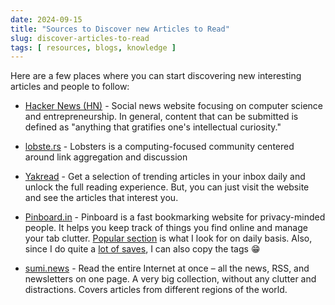 ```yaml
---
date: 2024-09-15
title: "Sources to Discover new Articles to Read"
slug: discover-articles-to-read
tags: [ resources, blogs, knowledge ]
---
```




Here are a few places where you can start discovering new interesting articles and people to follow:

* [Hacker News (HN)][1] - Social news website focusing on computer science and entrepreneurship. In general, content that can be submitted is defined as "anything that gratifies one's intellectual curiosity."
* [lobste.rs][2] - Lobsters is a computing-focused community centered around link aggregation and discussion
* [Yakread][3] - Get a selection of trending articles in your inbox daily and unlock the full reading experience. But, you can just visit the website and see the articles that interest you.
* [Pinboard.in][4] - Pinboard is a fast bookmarking website for privacy-minded people. It helps you keep track of things you find online and manage your tab clutter. [Popular section][4] is what I look for on daily basis. Also, since I do quite a [lot of saves][5], I can also copy the tags 😁
* [sumi.news][6] - Read the entire Internet at once – all the news, RSS, and newsletters on one page. A very big collection, without any clutter and distractions. Covers articles from different regions of the world.



  [1]: https://news.ycombinator.com/
  [2]: https://lobste.rs/
  [3]: https://yakread.com/home
  [4]: https://pinboard.in/popular/
  [5]: /saves
  [6]: https://sumi.news/
